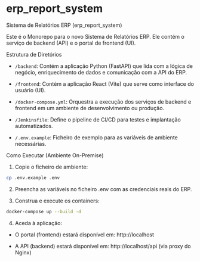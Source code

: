 # erp_report_system

Sistema de Relatórios ERP (erp_report_system)

Este é o Monorepo para o novo Sistema de Relatórios ERP. Ele contém o serviço de backend (API) e o portal de frontend (UI).

Estrutura de Diretórios

* `/backend`: Contém a aplicação Python (FastAPI) que lida com a lógica de negócio, enriquecimento de dados e comunicação com a API do ERP.

* `/frontend`: Contém a aplicação React (Vite) que serve como interface do usuário (UI).

* `/docker-compose.yml`: Orquestra a execução dos serviços de backend e frontend em um ambiente de desenvolvimento ou produção.

* `/Jenkinsfile`: Define o pipeline de CI/CD para testes e implantação automatizados.

* `/.env.example`: Ficheiro de exemplo para as variáveis de ambiente necessárias.

Como Executar (Ambiente On-Premise)

1. Copie o ficheiro de ambiente:

~~~bash
cp .env.example .env
~~~


2. Preencha as variáveis no ficheiro .env com as credenciais reais do ERP.

3. Construa e execute os containers:

~~~bash
docker-compose up --build -d
~~~

4. Aceda à aplicação:

* O portal (frontend) estará disponível em: http://localhost

* A API (backend) estará disponível em: http://localhost/api (via proxy do Nginx)
